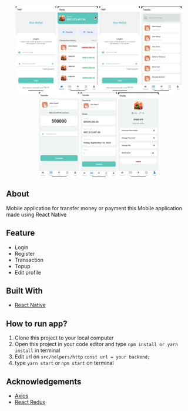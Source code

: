 
<p align="center">
  <img src="./screenshoot/login.jpg" height="230" />
  <img src="./screenshoot/home.jpg" height="230" /> 
  <img src="./screenshoot/login.jpg" height="230" />
  <img src="./screenshoot/search-user.jpg" height="230" /> 
  <img src="./screenshoot/input-amount.jpg" height="230" />
  <img src="./screenshoot/transfer-confirmation.jpg" height="230" /> 
  <img src="./screenshoot/profile.jpg" height="230" /> 
</p>

## About 
Mobile application for transfer money or payment
this Mobile application made using React Native
## Feature
- Login
- Register
- Transaction
- Topup
- Edit profile

## Built With
- [React Native](https://reactnative.dev/)


## How to run app?
1. Clone this project to your local computer
2. Open this project in your code editor and type `npm install or yarn install` in terminal
3. Edit url on `src/helpers/http`
`const url = your backend;`
4. type `yarn start` or `npm start` on terminal

## Acknowledgements
- [Axios](https://axios-http.com/)
- [React Redux](https://react-redux.js.org/)
